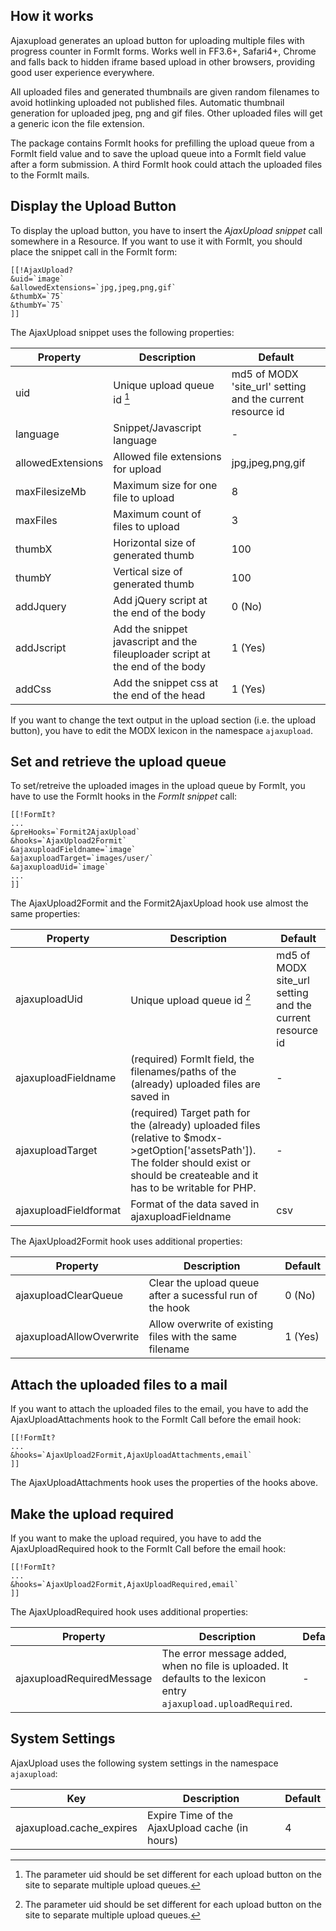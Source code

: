 ## How it works

Ajaxupload generates an upload button for uploading multiple files with progress
counter in FormIt forms. Works well in FF3.6+, Safari4+, Chrome and falls back to
hidden iframe based upload in other browsers, providing good user experience
everywhere.

All uploaded files and generated thumbnails are given random filenames to avoid
hotlinking uploaded not published files. Automatic thumbnail generation for
uploaded jpeg, png and gif files. Other uploaded files will get a generic icon
the file extension.

The package contains FormIt hooks for prefilling the upload queue from a FormIt
field value and to save the upload queue into a FormIt field value after a form
submission. A third FormIt hook could attach the uploaded files to the FormIt
mails.

## Display the Upload Button

To display the upload button, you have to insert the *AjaxUpload snippet* call
somewhere in a Resource. If you want to use it with FormIt, you should place the
snippet call in the FormIt form:

```
[[!AjaxUpload?
&uid=`image`
&allowedExtensions=`jpg,jpeg,png,gif`
&thumbX=`75`
&thumbY=`75`
]]
```

The AjaxUpload snippet uses the following properties:

| Property          | Description                                                                   | Default                                                    |
|-------------------|-------------------------------------------------------------------------------|------------------------------------------------------------|
| uid               | Unique upload queue id [^1]                                                   | md5 of MODX 'site_url' setting and the current resource id |
| language          | Snippet/Javascript language                                                   | -                                                          |
| allowedExtensions | Allowed file extensions for upload                                            | jpg,jpeg,png,gif                                           |
| maxFilesizeMb     | Maximum size for one file to upload                                           | 8                                                          |
| maxFiles          | Maximum count of files to upload                                              | 3                                                          |
| thumbX            | Horizontal size of generated thumb                                            | 100                                                        |
| thumbY            | Vertical size of generated thumb                                              | 100                                                        |
| addJquery         | Add jQuery script at the end of the body                                      | 0 (No)                                                     |
| addJscript        | Add the snippet javascript and the fileuploader script at the end of the body | 1 (Yes)                                                    |
| addCss            | Add the snippet css at the end of the head                                    | 1 (Yes)                                                    |

If you want to change the text output in the upload section (i.e. the upload
button), you have to edit the MODX lexicon in the namespace `ajaxupload`.

## Set and retrieve the upload queue

To set/retreive the uploaded images in the upload queue by FormIt, you have to
use the FormIt hooks in the *FormIt snippet* call:

```
[[!FormIt?
...
&preHooks=`Formit2AjaxUpload`
&hooks=`AjaxUpload2Formit`
&ajaxuploadFieldname=`image`
&ajaxuploadTarget=`images/user/`
&ajaxuploadUid=`image`
...
]]
```

The AjaxUpload2Formit and the Formit2AjaxUpload hook use almost the same properties:

| Property              | Description                                                                                                                                                                              | Default                                                  |
|-----------------------|------------------------------------------------------------------------------------------------------------------------------------------------------------------------------------------|----------------------------------------------------------|
| ajaxuploadUid         | Unique upload queue id [^1]                                                                                                                                                              | md5 of MODX site_url setting and the current resource id |
| ajaxuploadFieldname   | (required) FormIt field, the filenames/paths of the (already) uploaded files are saved in                                                                                                | -                                                        |
| ajaxuploadTarget      | (required) Target path for the (already) uploaded files (relative to $modx->getOption['assetsPath']). The folder should exist or should be createable and it has to be writable for PHP. | -                                                        |
| ajaxuploadFieldformat | Format of the data saved in ajaxuploadFieldname                                                                                                                                          | csv                                                      |

The AjaxUpload2Formit hook uses additional properties:

| Property                 | Description                                              | Default |
|--------------------------|----------------------------------------------------------|---------|
| ajaxuploadClearQueue     | Clear the upload queue after a sucessful run of the hook | 0 (No)  |
| ajaxuploadAllowOverwrite | Allow overwrite of existing files with the same filename | 1 (Yes) |

## Attach the uploaded files to a mail

If you want to attach the uploaded files to the email, you have to add the
AjaxUploadAttachments hook to the FormIt Call before the email hook:

```
[[!FormIt?
...
&hooks=`AjaxUpload2Formit,AjaxUploadAttachments,email`
]]
```

The AjaxUploadAttachments hook uses the properties of the hooks above.

[^1]: The parameter uid should be set different for each upload button on the site to separate multiple upload queues.

## Make the upload required

If you want to make the upload required, you have to add the AjaxUploadRequired
hook to the FormIt Call before the email hook:

```
[[!FormIt?
...
&hooks=`AjaxUpload2Formit,AjaxUploadRequired,email`
]]
```

The AjaxUploadRequired hook uses additional properties:

| Property                  | Description                                                                                                      | Default |
|---------------------------|------------------------------------------------------------------------------------------------------------------|---------|
| ajaxuploadRequiredMessage | The error message added, when no file is uploaded. It defaults to the lexicon entry `ajaxupload.uploadRequired`. | -       |

## System Settings

AjaxUpload uses the following system settings in the namespace `ajaxupload`:

| Key                      | Description                                    | Default |
|--------------------------|------------------------------------------------|---------|
| ajaxupload.cache_expires | Expire Time of the AjaxUpload cache (in hours) | 4       |

